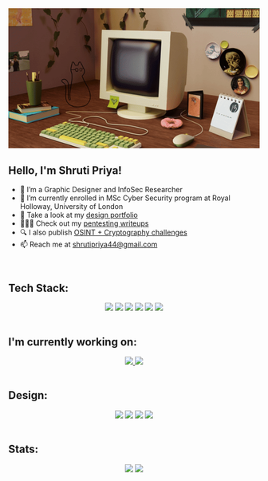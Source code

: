 <div align="center">
<img src="assets/intro-gif.gif" alt="GIF of my 3D Intro">
</div>

<h2>Hello, I'm Shruti Priya!</h2>

- 👀 I’m a Graphic Designer and InfoSec Researcher
- 🌱 I’m currently enrolled in MSc Cyber Security program at Royal Holloway, University of London
- 🦄 Take a look at my [design portfolio](https://shruti-priya.pixpa.com/)
- 👩🏻‍💻 Check out my [pentesting writeups](https://www.shrutipriya.in/writeups/writeups-introduction)
- 🔍 I also publish [OSINT + Cryptography challenges](https://www.shrutipriya.in/challenges/challenges-introduction)
- 📫 Reach me at [shrutipriya44@gmail.com](mailto:shrutipriya44@gmail.com)

<br>


<h2>Tech Stack:</h2>

<div align="center">
<img src="https://img.shields.io/badge/Python-14354C?style=for-the-badge&logo=python&logoColor=white">
<img src="https://img.shields.io/badge/HTML5-E34F26?style=for-the-badge&logo=html5&logoColor=white">
<img src="https://img.shields.io/badge/CSS3-1572B6?style=for-the-badge&logo=css3&logoColor=white">
<img src="https://img.shields.io/badge/C%23-239120?style=for-the-badge&logo=c-sharp&logoColor=white">
<img src="https://img.shields.io/badge/Django-092E20?style=for-the-badge&logo=django&logoColor=white">
<img src="https://img.shields.io/badge/JavaScript-F7DF1E?style=for-the-badge&logo=JavaScript&logoColor=white">
</div>
 
<br>

<h2>I'm currently working on:</h2>

<div align="center">
<a href="https://github.com/sapphicart/sqli-fuzzer">
    <img height=120px src="https://github-readme-stats.vercel.app/api/pin/?username=sapphicart&repo=sqli-fuzzer&theme=ayu-mirage&bg_color=00000000">
</a>
<a href="https://github.com/sapphicart/tamil-word-of-the-day">
    <img height=120px src="https://github-readme-stats.vercel.app/api/pin/?username=sapphicart&repo=tamil-word-of-the-day&theme=ayu-mirage&bg_color=00000000">
</a>
</div>

<br>

<h2>Design:</h2>

<div align="center">
    <img src="https://img.shields.io/badge/Figma-F24E1E?style=for-the-badge&logo=figma&logoColor=white">
    <img src="https://img.shields.io/badge/Adobe%20Illustrator-FF9A00?style=for-the-badge&logo=adobe%20illustrator&logoColor=white">
    <img src="https://img.shields.io/badge/Adobe%20Photoshop-31A8FF?style=for-the-badge&logo=Adobe%20Photoshop&logoColor=black">
    <img src="https://img.shields.io/badge/blender-%23F5792A.svg?style=for-the-badge&logo=blender&logoColor=white">
</div>

<br>

<h2>Stats:</h2>

<div align="center">
    <img height=200px src="https://github-readme-stats.vercel.app/api?username=sapphicart&show=prs_merged&theme=ayu-mirage&bg_color=00000000">
    <img height=200px src="https://github-readme-stats.vercel.app/api/top-langs/?username=sapphicart&hide=css,scss&theme=ayu-mirage&bg_color=00000000">
</div>

<!---
sapphicart/sapphicart is a ✨ special ✨ repository because its `README.md` (this file) appears on your GitHub profile.
You can click the Preview link to take a look at your changes.
--->
